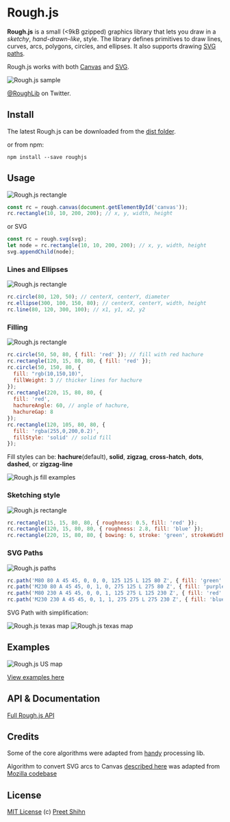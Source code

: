 # Rough.js

<b>Rough.js</b> is a small (<9kB gzipped) graphics library that lets you draw in a _sketchy_, _hand-drawn-like_, style.
The library defines primitives to draw lines, curves, arcs, polygons, circles, and ellipses. It also supports drawing [SVG paths](https://developer.mozilla.org/en-US/docs/Web/SVG/Tutorial/Paths).

Rough.js works with both [Canvas](https://developer.mozilla.org/en-US/docs/Web/API/Canvas_API) and [SVG](https://developer.mozilla.org/en-US/docs/Web/SVG).

![Rough.js sample](https://roughjs.com/images/cap_demo.png)

[@RoughLib](https://twitter.com/RoughLib) on Twitter.

## Install

The latest Rough.js can be downloaded from the [dist folder](https://github.com/pshihn/rough/tree/master/dist).

or from npm:

```
npm install --save roughjs
```

## Usage

![Rough.js rectangle](https://roughjs.com/images/m1.png)

```js
const rc = rough.canvas(document.getElementById('canvas'));
rc.rectangle(10, 10, 200, 200); // x, y, width, height
```

or SVG

```js
const rc = rough.svg(svg);
let node = rc.rectangle(10, 10, 200, 200); // x, y, width, height
svg.appendChild(node);
```

### Lines and Ellipses

![Rough.js rectangle](https://roughjs.com/images/m2.png)

```js
rc.circle(80, 120, 50); // centerX, centerY, diameter
rc.ellipse(300, 100, 150, 80); // centerX, centerY, width, height
rc.line(80, 120, 300, 100); // x1, y1, x2, y2
```

### Filling

![Rough.js rectangle](https://roughjs.com/images/m3.png)

```js
rc.circle(50, 50, 80, { fill: 'red' }); // fill with red hachure
rc.rectangle(120, 15, 80, 80, { fill: 'red' });
rc.circle(50, 150, 80, {
  fill: "rgb(10,150,10)",
  fillWeight: 3 // thicker lines for hachure
});
rc.rectangle(220, 15, 80, 80, {
  fill: 'red',
  hachureAngle: 60, // angle of hachure,
  hachureGap: 8
});
rc.rectangle(120, 105, 80, 80, {
  fill: 'rgba(255,0,200,0.2)',
  fillStyle: 'solid' // solid fill
});
```

Fill styles can be: **hachure**(default), **solid**, **zigzag**, **cross-hatch**, **dots**, **dashed**, or **zigzag-line**

![Rough.js fill examples](https://roughjs.com/images/m14.png)

### Sketching style

![Rough.js rectangle](https://roughjs.com/images/main/m4.png)

```js
rc.rectangle(15, 15, 80, 80, { roughness: 0.5, fill: 'red' });
rc.rectangle(120, 15, 80, 80, { roughness: 2.8, fill: 'blue' });
rc.rectangle(220, 15, 80, 80, { bowing: 6, stroke: 'green', strokeWidth: 3 });
```

### SVG Paths

![Rough.js paths](https://roughjs.com/images/m5.png)

```js
rc.path('M80 80 A 45 45, 0, 0, 0, 125 125 L 125 80 Z', { fill: 'green' });
rc.path('M230 80 A 45 45, 0, 1, 0, 275 125 L 275 80 Z', { fill: 'purple' });
rc.path('M80 230 A 45 45, 0, 0, 1, 125 275 L 125 230 Z', { fill: 'red' });
rc.path('M230 230 A 45 45, 0, 1, 1, 275 275 L 275 230 Z', { fill: 'blue' });
```

SVG Path with simplification:

![Rough.js texas map](https://roughjs.com/images/m9.png) ![Rough.js texas map](https://roughjs.com/images/m10.png)

## Examples

![Rough.js US map](https://roughjs.com/images/m6.png)

[View examples here](https://github.com/pshihn/rough/wiki/Examples)

## API & Documentation

[Full Rough.js API](https://github.com/pshihn/rough/wiki)

## Credits

Some of the core algorithms were adapted from [handy](https://www.gicentre.net/software/#/handy/) processing lib.

Algorithm to convert SVG arcs to Canvas [described here](https://www.w3.org/TR/SVG/implnote.html) was adapted from [Mozilla codebase](https://hg.mozilla.org/mozilla-central/file/17156fbebbc8/content/svg/content/src/nsSVGPathDataParser.cpp#l887)

## License
[MIT License](https://github.com/pshihn/rough/blob/master/LICENSE) (c) [Preet Shihn](https://twitter.com/preetster)
